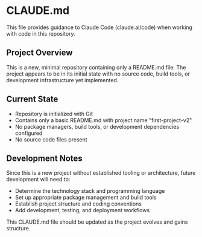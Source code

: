 # CLAUDE.md

This file provides guidance to Claude Code (claude.ai/code) when working with code in this repository.

## Project Overview

This is a new, minimal repository containing only a README.md file. The project appears to be in its initial state with no source code, build tools, or development infrastructure yet implemented.

## Current State



- Repository is initialized with Git
- Contains only a basic README.md with project name "first-project-v2"
- No package managers, build tools, or development dependencies configured
- No source code files present

## Development Notes

Since this is a new project without established tooling or architecture, future development will need to:
- Determine the technology stack and programming language
- Set up appropriate package management and build tools
- Establish project structure and coding conventions
- Add development, testing, and deployment workflows

This CLAUDE.md file should be updated as the project evolves and gains structure.